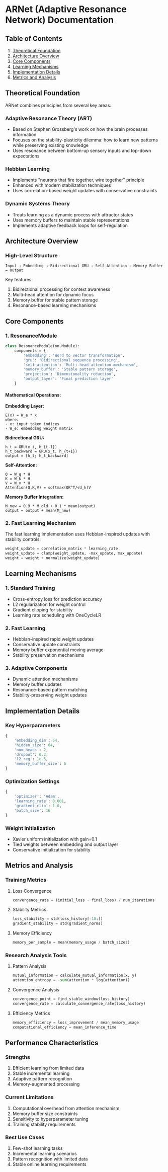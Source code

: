 # ARNet (Adaptive Resonance Network) Documentation

## Table of Contents
1. [Theoretical Foundation](#theoretical-foundation)
2. [Architecture Overview](#architecture-overview)
3. [Core Components](#core-components)
4. [Learning Mechanisms](#learning-mechanisms)
5. [Implementation Details](#implementation-details)
6. [Metrics and Analysis](#metrics-and-analysis)

## Theoretical Foundation

ARNet combines principles from several key areas:

### Adaptive Resonance Theory (ART)
- Based on Stephen Grossberg's work on how the brain processes information
- Focuses on the stability-plasticity dilemma: how to learn new patterns while preserving existing knowledge
- Uses resonance between bottom-up sensory inputs and top-down expectations

### Hebbian Learning
- Implements "neurons that fire together, wire together" principle
- Enhanced with modern stabilization techniques
- Uses correlation-based weight updates with conservative constraints

### Dynamic Systems Theory
- Treats learning as a dynamic process with attractor states
- Uses memory buffers to maintain stable representations
- Implements adaptive feedback loops for self-regulation

## Architecture Overview

### High-Level Structure
```
Input → Embedding → Bidirectional GRU → Self-Attention → Memory Buffer → Output
```

Key features:
1. Bidirectional processing for context awareness
2. Multi-head attention for dynamic focus
3. Memory buffer for stable pattern storage
4. Resonance-based learning mechanisms

## Core Components

### 1. ResonanceModule
```python
class ResonanceModule(nn.Module):
    components = {
        'embedding': 'Word to vector transformation',
        'gru': 'Bidirectional sequence processing',
        'self_attention': 'Multi-head attention mechanism',
        'memory_buffer': 'Stable pattern storage',
        'projection': 'Dimensionality reduction',
        'output_layer': 'Final prediction layer'
    }
```

#### Mathematical Operations:

**Embedding Layer:**
```
E(x) = W_e * x
where:
- x: input token indices
- W_e: embedding weight matrix
```

**Bidirectional GRU:**
```
h_t = GRU(x_t, h_{t-1})
h_t_backward = GRU(x_t, h_{t+1})
output = [h_t; h_t_backward]
```

**Self-Attention:**
```
Q = W_q * H
K = W_k * H
V = W_v * H
Attention(Q,K,V) = softmax(QK^T/√d_k)V
```

**Memory Buffer Integration:**
```
M_new = 0.9 * M_old + 0.1 * mean(output)
output = output + mean(M_new)
```

### 2. Fast Learning Mechanism

The fast learning implementation uses Hebbian-inspired updates with stability controls:

```python
weight_update = correlation_matrix * learning_rate
weight_update = clamp(weight_update, -max_update, max_update)
weight = weight + normalize(weight_update)
```

## Learning Mechanisms

### 1. Standard Training
- Cross-entropy loss for prediction accuracy
- L2 regularization for weight control
- Gradient clipping for stability
- Learning rate scheduling with OneCycleLR

### 2. Fast Learning
- Hebbian-inspired rapid weight updates
- Conservative update constraints
- Memory buffer exponential moving average
- Stability preservation mechanisms

### 3. Adaptive Components
- Dynamic attention mechanisms
- Memory buffer updates
- Resonance-based pattern matching
- Stability-preserving weight updates

## Implementation Details

### Key Hyperparameters
```python
{
    'embedding_dim': 64,
    'hidden_size': 64,
    'num_heads': 2,
    'dropout': 0.2,
    'l2_reg': 1e-5,
    'memory_buffer_size': 5
}
```

### Optimization Settings
```python
{
    'optimizer': 'Adam',
    'learning_rate': 0.001,
    'gradient_clip': 1.0,
    'batch_size': 16
}
```

### Weight Initialization
- Xavier uniform initialization with gain=0.1
- Tied weights between embedding and output layer
- Conservative initialization for stability

## Metrics and Analysis

### Training Metrics
1. Loss Convergence
   ```python
   convergence_rate = (initial_loss - final_loss) / num_iterations
   ```

2. Stability Metrics
   ```python
   loss_stability = std(loss_history[-10:])
   gradient_stability = std(gradient_norms)
   ```

3. Memory Efficiency
   ```python
   memory_per_sample = mean(memory_usage / batch_sizes)
   ```

### Research Analysis Tools

1. Pattern Analysis
   ```python
   mutual_information = calculate_mutual_information(x, y)
   attention_entropy = -sum(attention * log(attention))
   ```

2. Convergence Analysis
   ```python
   convergence_point = find_stable_window(loss_history)
   convergence_rate = calculate_convergence_rate(loss_history)
   ```

3. Efficiency Metrics
   ```python
   memory_efficiency = loss_improvement / mean_memory_usage
   computational_efficiency = mean_inference_time
   ```

## Performance Characteristics

### Strengths
1. Efficient learning from limited data
2. Stable incremental learning
3. Adaptive pattern recognition
4. Memory-augmented processing

### Current Limitations
1. Computational overhead from attention mechanism
2. Memory buffer size constraints
3. Sensitivity to hyperparameter tuning
4. Training stability requirements

### Best Use Cases
1. Few-shot learning tasks
2. Incremental learning scenarios
3. Pattern recognition with limited data
4. Stable online learning requirements
